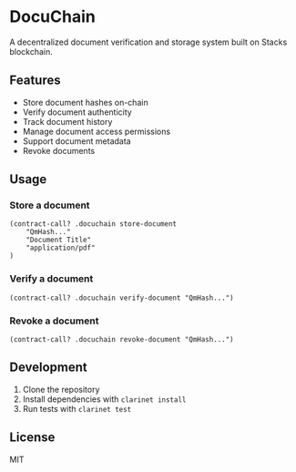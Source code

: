 # DocuChain

A decentralized document verification and storage system built on Stacks blockchain.

## Features
- Store document hashes on-chain
- Verify document authenticity 
- Track document history
- Manage document access permissions
- Support document metadata
- Revoke documents

## Usage

### Store a document
```clarity
(contract-call? .docuchain store-document 
    "QmHash..." 
    "Document Title"
    "application/pdf"
)
```

### Verify a document
```clarity
(contract-call? .docuchain verify-document "QmHash...")
```

### Revoke a document
```clarity
(contract-call? .docuchain revoke-document "QmHash...")
```

## Development

1. Clone the repository
2. Install dependencies with `clarinet install`
3. Run tests with `clarinet test`

## License
MIT
